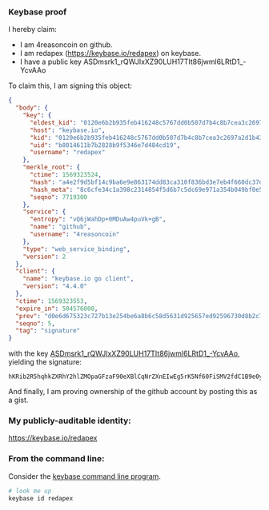 ### Keybase proof

I hereby claim:

  * I am 4reasoncoin on github.
  * I am redapex (https://keybase.io/redapex) on keybase.
  * I have a public key ASDmsrk1_rQWJIxXZ90LUH17TIt86jwml6LRtD1_-YcvAAo

To claim this, I am signing this object:

```json
{
  "body": {
    "key": {
      "eldest_kid": "0120e6b2b935feb416248c5767dd0b507d7b4c8b7cea3c2697a2d1b43d7ff9872f000a",
      "host": "keybase.io",
      "kid": "0120e6b2b935feb416248c5767dd0b507d7b4c8b7cea3c2697a2d1b43d7ff9872f000a",
      "uid": "b8014611b7b2828b9f5346e7d484cd19",
      "username": "redapex"
    },
    "merkle_root": {
      "ctime": 1569323524,
      "hash": "a4e2f9d5bf14c9ba6e9e863174dd83ca310f836bd3e7eb4f660dc37d790e723449ca5528ccd9fc455d0e2ea886f8215d604b45c78253892335c0704a06618dfa",
      "hash_meta": "8c6cfe34c1a398c2314854f5d6b7c5dc69e971a354b049bf0e5cb9b2457ae41a",
      "seqno": 7719300
    },
    "service": {
      "entropy": "vQ6jWahDp+0MDuAw4puVk+gB",
      "name": "github",
      "username": "4reasoncoin"
    },
    "type": "web_service_binding",
    "version": 2
  },
  "client": {
    "name": "keybase.io go client",
    "version": "4.4.0"
  },
  "ctime": 1569323553,
  "expire_in": 504576000,
  "prev": "d0e6d675323c727b13e254be6a8b6c58d5631d925657ed92596730d8b2c7d281",
  "seqno": 5,
  "tag": "signature"
}
```

with the key [ASDmsrk1_rQWJIxXZ90LUH17TIt86jwml6LRtD1_-YcvAAo](https://keybase.io/redapex), yielding the signature:

```
hKRib2R5hqhkZXRhY2hlZMOpaGFzaF90eXBlCqNrZXnEIwEg5rK5Nf60FiSMV2fdC1B9e0yLfOo8Jpei0bQ9f/mHLwAKp3BheWxvYWTESpcCBcQg0ObWdTI8cnsT4lS+aotsWNVjHZJWV+2SWWcw2LLH0oHEIJNVo251hLyNdbUovINnykEnGD+a0vd/AkI54ZRKtCBcAgHCo3NpZ8RAkqW+hyoMSC+Kgq07x6ZOn0i4uopLfvhEkYa8tre5YtxEXkGtxONorW359wAiQlwVs3ieCE4AqhfOhSC8dxMtCahzaWdfdHlwZSCkaGFzaIKkdHlwZQildmFsdWXEILdt5vdgebI6PjJbBwHBGfNyy4NcIFJoqZxKj6XYJWT5o3RhZ80CAqd2ZXJzaW9uAQ==

```

And finally, I am proving ownership of the github account by posting this as a gist.

### My publicly-auditable identity:

https://keybase.io/redapex

### From the command line:

Consider the [keybase command line program](https://keybase.io/download).

```bash
# look me up
keybase id redapex
```

